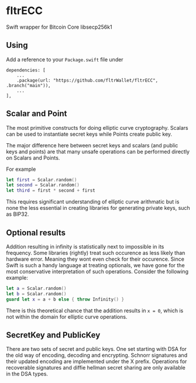 # fltrECC
Swift wrapper for Bitcoin Core libsecp256k1

## Using
Add a reference to your `Package.swift` file under
```    
dependencies: [
    ...
    .package(url: "https://github.com/fltrWallet/fltrECC", .branch("main")),
    ...
],
```


## Scalar and Point
The most primitive constructs for doing elliptic curve cryptography. Scalars can be used to instantiate secret keys while Points create public key.

The major difference here between secret keys and scalars (and public keys and points) are that many unsafe operations can be performed directly on Scalars and Points.

For example
```swift
let first = Scalar.random()
let second = Scalar.random()
let third = first * second + first
```
This requires significant understanding of elliptic curve arithmatic but is none the less essential in creating libraries for generating private keys, such as BIP32.

## Optional results
Addition resulting in infinity is statistically next to impossible in its frequency. Some libraries (rightly) treat such occurence as less likely than hardware error. Meaning they wont even check for their occurence. Since Swift is such a handy language at treating optionals, we have gone for the most conservative interpretation of such operations. Consider the following example: 
```swift
let a = Scalar.random()
let b = Scalar.random()
guard let x = a + b else { throw Infinity() }
```
There is this theoretical chance that the addition results in `x = 0`, which is not within the domain for elliptic curve operations.

## SecretKey and PublicKey
There are two sets of secret and public keys. One set starting with DSA for the old way of encoding, decoding and encrypting. Schnorr signatures and their updated encoding are implemented under the X prefix. Operations for recoverable signatures and diffie hellman secret sharing are only available in the DSA types.
